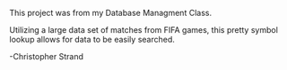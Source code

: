 This project was from my Database Managment Class.

Utilizing a large data set of matches from FIFA games, this pretty symbol lookup allows for data to be easily searched.

-Christopher Strand